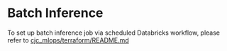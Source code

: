 # Batch Inference
To set up batch inference job via scheduled Databricks workflow, please refer to [cjc_mlops/terraform/README.md](../../terraform/README.md#setting-up-batch-inference-job)
